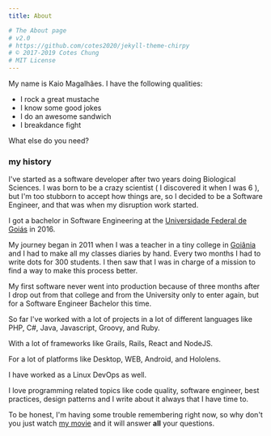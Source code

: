 ```yaml
---
title: About

# The About page
# v2.0
# https://github.com/cotes2020/jekyll-theme-chirpy
# © 2017-2019 Cotes Chung
# MIT License
---
```


My name is Kaio Magalhães. I have the following qualities:

- I rock a great mustache
- I know some good jokes
- I do an awesome sandwich
- I breakdance fight

What else do you need?

### my history

I've started as a software developer after two years doing Biological
Sciences. I was born to be a crazy scientist ( I discovered it when I was
6 ), but I'm too stubborn to accept how things are, so I
decided to be a Software Engineer, and that was when my disruption work started.

I got a bachelor in Software Engineering at the [Universidade Federal de
Goiás](https://www.ufg.br/) in 2016.

My journey began in 2011 when I was a teacher in a tiny college
in [Goiânia](https://www.google.com.br/search?q=goiânia&oq=goiânia) and
I had to make all my classes diaries by hand. Every two months I had to
write dots for 300 students. I then saw that I was in charge of a mission
to find a way to make this process better.

My first software never went into production because of three months after I
drop out from that college and from the University only to enter again,
but for a Software Engineer Bachelor this time.

So far I've worked with a lot of projects in a lot of different
languages like PHP, C#, Java, Javascript, Groovy, and Ruby.

With a lot of frameworks like Grails, Rails, React and NodeJS.

For a lot of platforms like Desktop, WEB, Android, and Hololens.

I have worked as a Linux DevOps as well.

I love programming related topics like code quality, software engineer,
best practices, design patterns and I write about it always that I have
time to.

To be honest, I'm having some trouble remembering right now, so why don't you just watch [my movie](https://en.wikipedia.org/wiki/Where_the_Wild_Things_Are) and it will answer **all** your questions.